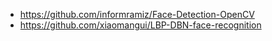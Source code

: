 - https://github.com/informramiz/Face-Detection-OpenCV
- https://github.com/xiaomangui/LBP-DBN-face-recognition
